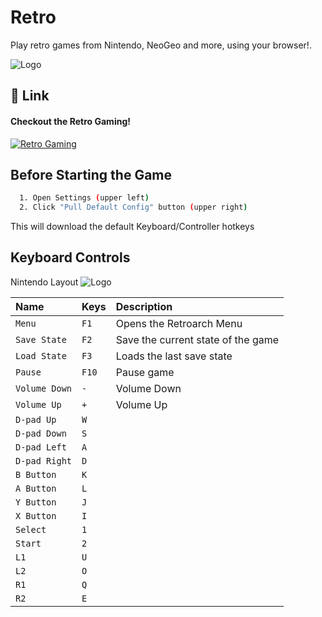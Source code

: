 # Retro

Play retro games from Nintendo, NeoGeo and more, using your browser!.


![Logo](https://i.imgflip.com/95sj2x.jpg)


## 🔗 Link
#### Checkout the Retro Gaming!
[![Retro Gaming](https://img.shields.io/badge/Link-Retro%20Gaming-blue
)](https://retro.tunitz.com/)


## Before Starting the Game

```bash
  1. Open Settings (upper left)
  2. Click "Pull Default Config" button (upper right)
```
This will download the default Keyboard/Controller hotkeys
    
## Keyboard Controls
Nintendo Layout
![Logo](https://www.nintendo.com/eu/media/images/08_content_images/others_2/CI_NSwitch_Exclusive_Offers_Product_Slide_SNES_03.jpg)

| Name | Keys     | Description                |
| :-------- | :------- | :------------------------- |
| `Menu` | `F1` | Opens the Retroarch Menu |
| `Save State` | `F2` | Save the current state of the game |
| `Load State` | `F3` | Loads the last save state |
| `Pause` | `F10` | Pause game |
| `Volume Down` | `-` | Volume Down |
| `Volume Up` | `+` | Volume Up |
| `D-pad Up` | `W` |  |
| `D-pad Down` | `S` |  |
| `D-pad Left` | `A` |  |
| `D-pad Right` | `D` |  |
| `B Button` | `K` |  |
| `A Button` | `L` |  |
| `Y Button` | `J` |  |
| `X Button` | `I` |  |
| `Select` | `1` |  |
| `Start` | `2` |  |
| `L1` | `U` |  |
| `L2` | `O` |  |
| `R1` | `Q` |  |
| `R2` | `E` |  |


